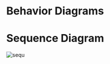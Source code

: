 # Behavior Diagrams
   


# Sequence Diagram  

![sequ](https://user-images.githubusercontent.com/69413922/132314320-aa51bc80-b064-426d-b426-00aa928d859c.png)


